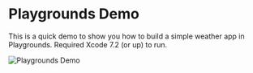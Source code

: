 # Playgrounds Demo

This is a quick demo to show you how to build a simple weather app in Playgrounds. Required Xcode 7.2 (or up) to run.


![Playgrounds Demo](http://photos1.meetupstatic.com/photos/event/a/3/b/4/highres_446981908.jpeg)
